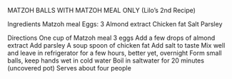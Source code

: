 MATZOH BALLS WITH MATZOH MEAL ONLY (Lilo’s 2nd Recipe)

Ingredients
Matzoh meal
Eggs: 3
Almond extract
Chicken fat
Salt
Parsley

Directions
One cup of Matzoh meal 
3 eggs
Add a few drops of almond extract
Add parsley
A soup spoon of chicken fat
Add salt to taste
Mix well and leave in refrigerator for a few hours, better yet, overnight
Form small balls, keep hands wet in cold water
Boil in saltwater for 20 minutes (uncovered pot)
Serves about four people
